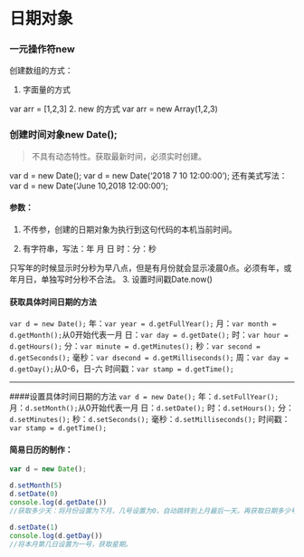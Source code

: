 # 日期对象

### 一元操作符new

创建数组的方式：

1.  字面量的方式

var arr = \[1,2,3]
2\. new 的方式
var arr = new Array(1,2,3)

### 创建时间对象new Date();

> 不具有动态特性。获取最新时间，必须实时创建。

var d = new Date();
var d = new Date(‘2018 7 10 12:00:00’);
还有美式写法：
var d = new Date(‘June 10,2018 12:00:00’);

#### 参数：

1.  不传参，创建的日期对象为执行到这句代码的本机当前时间。

2.  有字符串，写法：年 月 日 时：分：秒

只写年的时候显示时分秒为早八点，但是有月份就会显示凌晨0点。必须有年，或年月日，单独写时分秒不合法。
3\. 设置时间戳Date.now()

#### 获取具体时间日期的方法

`var d = new Date();`
年：`var year = d.getFullYear();`
月：`var month = d.getMonth();`从0开始代表一月
日：`var day = d.getDate();`
时：`var hour = d.getHours();`
分：`var minute = d.getMinutes();`
秒：`var second = d.getSeconds();`
毫秒：`var dsecond = d.getMilliseconds();`
周：`var day = d.getDay();`从0-6，日-六
时间戳：`var stamp = d.getTime();`

***

\####设置具体时间日期的方法
`var d = new Date();`
年：`d.setFullYear();`
月：`d.setMonth();`从0开始代表一月
日：`d.setDate();`
时：`d.setHours();`
分：`d.setMinutes();`
秒：`d.setSeconds();`
毫秒：`d.setMilliseconds();`
时间戳：`var stamp = d.getTime();`

#### 简易日历的制作：

```javascript
var d = new Date();

d.setMonth(5)
d.setDate(0)
console.log(d.getDate())
//获取多少天：将月份设置为下月，几号设置为0，自动跳转到上月最后一天。再获取日期多少号

d.setDate(1)
console.log(d.getDay())
//将本月第几日设置为一号，获取星期。
```
